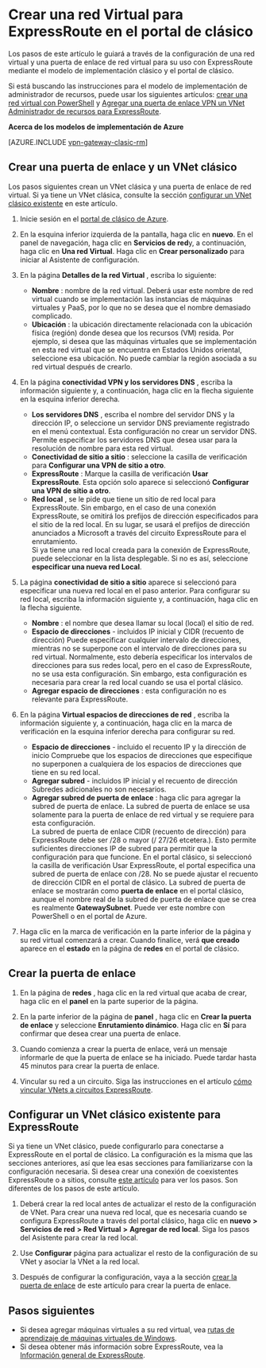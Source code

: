 <properties
   pageTitle="Configurar una red Virtual y la puerta de enlace para ExpressRoute en el portal de clásico | Microsoft Azure"
   description="En este artículo le guiará a través de configuración de una red virtual para ExpressRoute con el modelo de implementación clásico y el portal clásico."
   documentationCenter="na"
   services="expressroute"
   authors="cherylmc"
   manager="carmonm"
   editor=""
   tags="azure-service-management"/>

<tags 
   ms.service="expressroute"
   ms.devlang="na"
   ms.topic="article" 
   ms.tgt_pltfrm="na"
   ms.workload="infrastructure-services" 
   ms.date="09/20/2016"
   ms.author="cherylmc"/>

# <a name="create-a-virtual-network-for-expressroute-in-the-classic-portal"></a>Crear una red Virtual para ExpressRoute en el portal de clásico

Los pasos de este artículo le guiará a través de la configuración de una red virtual y una puerta de enlace de red virtual para su uso con ExpressRoute mediante el modelo de implementación clásico y el portal de clásico.

Si está buscando las instrucciones para el modelo de implementación de administrador de recursos, puede usar los siguientes artículos: [crear una red virtual con PowerShell](../virtual-network/virtual-networks-create-vnet-arm-ps.md) y [Agregar una puerta de enlace VPN un VNet Administrador de recursos para ExpressRoute](expressroute-howto-add-gateway-resource-manager.md).

**Acerca de los modelos de implementación de Azure**

[AZURE.INCLUDE [vpn-gateway-clasic-rm](../../includes/vpn-gateway-classic-rm-include.md)] 

## <a name="create-a-classic-vnet-and-gateway"></a>Crear una puerta de enlace y un VNet clásico

Los pasos siguientes crean un VNet clásica y una puerta de enlace de red virtual. Si ya tiene un VNet clásica, consulte la sección [configurar un VNet clásico existente](#config) en este artículo.

1. Inicie sesión en el [portal de clásico de Azure](http://manage.windowsazure.com).

2. En la esquina inferior izquierda de la pantalla, haga clic en **nuevo**. En el panel de navegación, haga clic en **Servicios de red**y, a continuación, haga clic en **Una red Virtual**. Haga clic en **Crear personalizado** para iniciar al Asistente de configuración.

3. En la página **Detalles de la red Virtual** , escriba lo siguiente:

    - **Nombre** : nombre de la red virtual. Deberá usar este nombre de red virtual cuando se implementación las instancias de máquinas virtuales y PaaS, por lo que no se desea que el nombre demasiado complicado.
    - **Ubicación** : la ubicación directamente relacionada con la ubicación física (región) donde desea que los recursos (VM) resida. Por ejemplo, si desea que las máquinas virtuales que se implementación en esta red virtual que se encuentra en Estados Unidos oriental, seleccione esa ubicación. No puede cambiar la región asociada a su red virtual después de crearlo.

4. En la página **conectividad VPN y los servidores DNS** , escriba la información siguiente y, a continuación, haga clic en la flecha siguiente en la esquina inferior derecha. 

    - **Los servidores DNS** , escriba el nombre del servidor DNS y la dirección IP, o seleccione un servidor DNS previamente registrado en el menú contextual. Esta configuración no crear un servidor DNS. Permite especificar los servidores DNS que desea usar para la resolución de nombre para esta red virtual.
    - **Conectividad de sitio a sitio** : seleccione la casilla de verificación para **Configurar una VPN de sitio a otro**.
    - **ExpressRoute** : Marque la casilla de verificación **Usar ExpressRoute**. Esta opción solo aparece si seleccionó **Configurar una VPN de sitio a otro**.
    - **Red local** , se le pide que tiene un sitio de red local para ExpressRoute. Sin embargo, en el caso de una conexión ExpressRoute, se omitirá los prefijos de dirección especificados para el sitio de la red local. En su lugar, se usará el prefijos de dirección anunciados a Microsoft a través del circuito ExpressRoute para el enrutamiento.<BR>Si ya tiene una red local creada para la conexión de ExpressRoute, puede seleccionar en la lista desplegable. Si no es así, seleccione **especificar una nueva red Local**.

5. La página **conectividad de sitio a sitio** aparece si seleccionó para especificar una nueva red local en el paso anterior. Para configurar su red local, escriba la información siguiente y, a continuación, haga clic en la flecha siguiente. 

    - **Nombre** : el nombre que desea llamar su local (local) el sitio de red.
    - **Espacio de direcciones** - incluidos IP inicial y CIDR (recuento de dirección) Puede especificar cualquier intervalo de direcciones, mientras no se superpone con el intervalo de direcciones para su red virtual. Normalmente, esto debería especificar los intervalos de direcciones para sus redes local, pero en el caso de ExpressRoute, no se usa esta configuración. Sin embargo, esta configuración es necesaria para crear la red local cuando se usa el portal clásico.
    - **Agregar espacio de direcciones** : esta configuración no es relevante para ExpressRoute.


6. En la página **Virtual espacios de direcciones de red** , escriba la información siguiente y, a continuación, haga clic en la marca de verificación en la esquina inferior derecha para configurar su red. 

    - **Espacio de direcciones** - incluido el recuento IP y la dirección de inicio Compruebe que los espacios de direcciones que especifique no superponen a cualquiera de los espacios de direcciones que tiene en su red local.
    - **Agregar subred** - incluidos IP inicial y el recuento de dirección Subredes adicionales no son necesarios.
    - **Agregar subred de puerta de enlace** : haga clic para agregar la subred de puerta de enlace. La subred de puerta de enlace se usa solamente para la puerta de enlace de red virtual y se requiere para esta configuración.<BR>La subred de puerta de enlace CIDR (recuento de dirección) para ExpressRoute debe ser /28 o mayor (/ 27/26 etcetera.). Esto permite suficientes direcciones IP de subred para permitir que la configuración para que funcione. En el portal clásico, si seleccionó la casilla de verificación Usar ExpressRoute, el portal especifica una subred de puerta de enlace con /28.  No se puede ajustar el recuento de dirección CIDR en el portal de clásico. La subred de puerta de enlace se mostrarán como **puerta de enlace** en el portal clásico, aunque el nombre real de la subred de puerta de enlace que se crea es realmente **GatewaySubnet**. Puede ver este nombre con PowerShell o en el portal de Azure.

7. Haga clic en la marca de verificación en la parte inferior de la página y su red virtual comenzará a crear. Cuando finalice, verá **que creado** aparece en el **estado** en la página de **redes** en el portal de clásico.

## <a name="gw"></a>Crear la puerta de enlace

1. En la página de **redes** , haga clic en la red virtual que acaba de crear, haga clic en el **panel** en la parte superior de la página.

2. En la parte inferior de la página de **panel** , haga clic en **Crear la puerta de enlace** y seleccione **Enrutamiento dinámico**. Haga clic en **Sí** para confirmar que desea crear una puerta de enlace.

3. Cuando comienza a crear la puerta de enlace, verá un mensaje informarle de que la puerta de enlace se ha iniciado. Puede tardar hasta 45 minutos para crear la puerta de enlace.

4. Vincular su red a un circuito. Siga las instrucciones en el artículo [cómo vincular VNets a circuitos ExpressRoute](expressroute-howto-linkvnet-classic.md).

## <a name="config"></a>Configurar un VNet clásico existente para ExpressRoute

Si ya tiene un VNet clásico, puede configurarlo para conectarse a ExpressRoute en el portal de clásico. La configuración es la misma que las secciones anteriores, así que lea esas secciones para familiarizarse con la configuración necesaria. Si desea crear una conexión de coexistentes ExpressRoute o a sitios, consulte [este artículo](expressroute-howto-coexist-classic.md) para ver los pasos. Son diferentes de los pasos de este artículo.
 
1. Deberá crear la red local antes de actualizar el resto de la configuración de VNet. Para crear una nueva red local, que es necesaria cuando se configura ExpressRoute a través del portal clásico, haga clic en **nuevo** **>** **Servicios de red** **>** **Red Virtual** **>** **Agregar de red local**. Siga los pasos del Asistente para crear la red local.

2. Use **Configurar** página para actualizar el resto de la configuración de su VNet y asociar la VNet a la red local.

3. Después de configurar la configuración, vaya a la sección [crear la puerta de enlace](#gw) de este artículo para crear la puerta de enlace.


## <a name="next-steps"></a>Pasos siguientes

- Si desea agregar máquinas virtuales a su red virtual, vea [rutas de aprendizaje de máquinas virtuales de Windows](https://azure.microsoft.com/documentation/learning-paths/virtual-machines/).
- Si desea obtener más información sobre ExpressRoute, vea la [Información general de ExpressRoute](expressroute-introduction.md).


 
